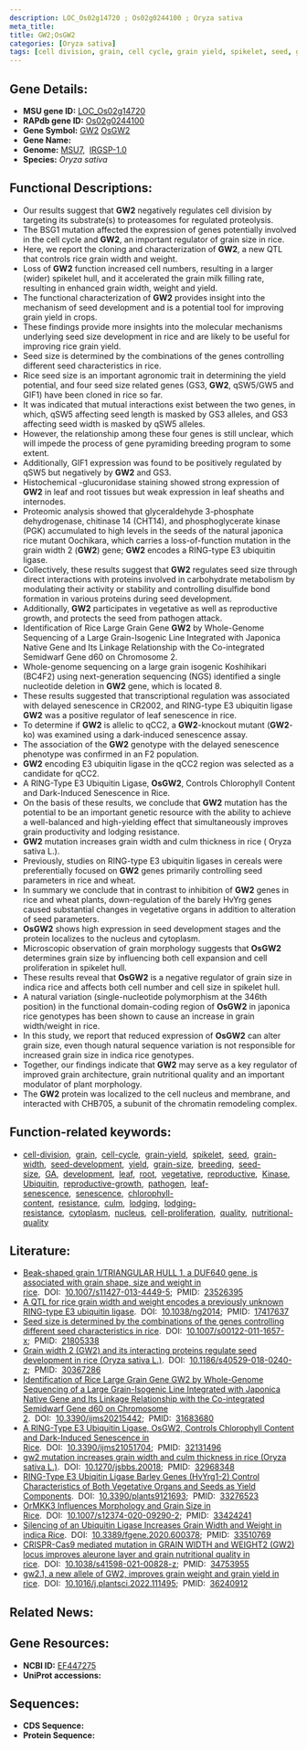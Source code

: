 ```yaml
---
description: LOC_Os02g14720 ; Os02g0244100 ; Oryza sativa
meta_title:
title: GW2;OsGW2
categories: [Oryza sativa]
tags: [cell division, grain, cell cycle, grain yield, spikelet, seed, grain width, seed development, yield, grain size, breeding, seed size, GA, development, leaf, root, vegetative, reproductive, Kinase, Ubiquitin, reproductive growth, pathogen, leaf senescence, senescence, chlorophyll content, resistance, culm, lodging, lodging resistance, cytoplasm, nucleus, cell proliferation, quality, nutritional quality]
---
```


## Gene Details:
- **MSU gene ID:** [LOC_Os02g14720](http://rice.uga.edu/cgi-bin/ORF_infopage.cgi?orf=LOC_Os02g14720)  
- **RAPdb gene ID:** [Os02g0244100](https://rapdb.dna.affrc.go.jp/locus/?name=Os02g0244100)  
- **Gene Symbol:** <u>GW2</u>&nbsp;<u>OsGW2</u>
- **Gene Name:**
- **Genome:**  [MSU7](http://rice.uga.edu/),&nbsp;&nbsp;[IRGSP-1.0](https://rapdb.dna.affrc.go.jp/download/irgsp1.html)
- **Species:** *Oryza sativa*

## Functional Descriptions:
   - Our results suggest that **GW2** negatively regulates cell division by targeting its substrate(s) to proteasomes for regulated proteolysis.
   - The BSG1 mutation affected the expression of genes potentially involved in the cell cycle and **GW2**, an important regulator of grain size in rice.
   - Here, we report the cloning and characterization of **GW2**, a new QTL that controls rice grain width and weight.
   - Loss of **GW2** function increased cell numbers, resulting in a larger (wider) spikelet hull, and it accelerated the grain milk filling rate, resulting in enhanced grain width, weight and yield.
   - The functional characterization of **GW2** provides insight into the mechanism of seed development and is a potential tool for improving grain yield in crops.
   - These findings provide more insights into the molecular mechanisms underlying seed size development in rice and are likely to be useful for improving rice grain yield.
   - Seed size is determined by the combinations of the genes controlling different seed characteristics in rice.
   - Rice seed size is an important agronomic trait in determining the yield potential, and four seed size related genes (GS3, **GW2**, qSW5/GW5 and GIF1) have been cloned in rice so far.
   - It was indicated that mutual interactions exist between the two genes, in which, qSW5 affecting seed length is masked by GS3 alleles, and GS3 affecting seed width is masked by qSW5 alleles.
   - However, the relationship among these four genes is still unclear, which will impede the process of gene pyramiding breeding program to some extent.
   - Additionally, GIF1 expression was found to be positively regulated by qSW5 but negatively by **GW2** and GS3.
   - Histochemical <a6><c2>-glucuronidase staining showed strong expression of **GW2** in leaf and root tissues but weak expression in leaf sheaths and internodes.
   - Proteomic analysis showed that glyceraldehyde 3-phosphate dehydrogenase, chitinase 14 (CHT14), and phosphoglycerate kinase (PGK) accumulated to high levels in the seeds of the natural japonica rice mutant Oochikara, which carries a loss-of-function mutation in the grain width 2 (**GW2**) gene; **GW2** encodes a RING-type E3 ubiquitin ligase.
   - Collectively, these results suggest that **GW2** regulates seed size through direct interactions with proteins involved in carbohydrate metabolism by modulating their activity or stability and controlling disulfide bond formation in various proteins during seed development.
   - Additionally, **GW2** participates in vegetative as well as reproductive growth, and protects the seed from pathogen attack.
   - Identification of Rice Large Grain Gene **GW2** by Whole-Genome Sequencing of a Large Grain-Isogenic Line Integrated with Japonica Native Gene and Its Linkage Relationship with the Co-integrated Semidwarf Gene d60 on Chromosome 2.
   - Whole-genome sequencing on a large grain isogenic Koshihikari (BC4F2) using next-generation sequencing (NGS) identified a single nucleotide deletion in **GW2** gene, which is located 8.
   - These results suggested that transcriptional regulation was associated with delayed senescence in CR2002, and RING-type E3 ubiquitin ligase **GW2** was a positive regulator of leaf senescence in rice.
   - To determine if **GW2** is allelic to qCC2, a **GW2**-knockout mutant (**GW2**-ko) was examined using a dark-induced senescence assay.
   - The association of the **GW2** genotype with the delayed senescence phenotype was confirmed in an F2 population.
   - **GW2** encoding E3 ubiquitin ligase in the qCC2 region was selected as a candidate for qCC2.
   - A RING-Type E3 Ubiquitin Ligase, **OsGW2**, Controls Chlorophyll Content and Dark-Induced Senescence in Rice.
   - On the basis of these results, we conclude that **GW2** mutation has the potential to be an important genetic resource with the ability to achieve a well-balanced and high-yielding effect that simultaneously improves grain productivity and lodging resistance.
   - **GW2** mutation increases grain width and culm thickness in rice ( Oryza sativa L.).
   - Previously, studies on RING-type E3 ubiquitin ligases in cereals were preferentially focused on **GW2** genes primarily controlling seed parameters in rice and wheat.
   - In summary we conclude that in contrast to inhibition of **GW2** genes in rice and wheat plants, down-regulation of the barely HvYrg genes caused substantial changes in vegetative organs in addition to alteration of seed parameters.
   - **OsGW2** shows high expression in seed development stages and the protein localizes to the nucleus and cytoplasm.
   - Microscopic observation of grain morphology suggests that **OsGW2** determines grain size by influencing both cell expansion and cell proliferation in spikelet hull.
   - These results reveal that **OsGW2** is a negative regulator of grain size in indica rice and affects both cell number and cell size in spikelet hull.
   - A natural variation (single-nucleotide polymorphism at the 346th position) in the functional domain-coding region of **OsGW2** in japonica rice genotypes has been shown to cause an increase in grain width/weight in rice.
   - In this study, we report that reduced expression of **OsGW2** can alter grain size, even though natural sequence variation is not responsible for increased grain size in indica rice genotypes.
   - Together, our findings indicate that **GW2** may serve as a key regulator of improved grain architecture, grain nutritional quality and an important modulator of plant morphology.
   - The **GW2** protein was localized to the cell nucleus and membrane, and interacted with CHB705, a subunit of the chromatin remodeling complex.

## Function-related keywords:
   - [cell-division](/tags/cell-division/),&nbsp;&nbsp;[grain](/tags/grain/),&nbsp;&nbsp;[cell-cycle](/tags/cell-cycle/),&nbsp;&nbsp;[grain-yield](/tags/grain-yield/),&nbsp;&nbsp;[spikelet](/tags/spikelet/),&nbsp;&nbsp;[seed](/tags/seed/),&nbsp;&nbsp;[grain-width](/tags/grain-width/),&nbsp;&nbsp;[seed-development](/tags/seed-development/),&nbsp;&nbsp;[yield](/tags/yield/),&nbsp;&nbsp;[grain-size](/tags/grain-size/),&nbsp;&nbsp;[breeding](/tags/breeding/),&nbsp;&nbsp;[seed-size](/tags/seed-size/),&nbsp;&nbsp;[GA](/tags/GA/),&nbsp;&nbsp;[development](/tags/development/),&nbsp;&nbsp;[leaf](/tags/leaf/),&nbsp;&nbsp;[root](/tags/root/),&nbsp;&nbsp;[vegetative](/tags/vegetative/),&nbsp;&nbsp;[reproductive](/tags/reproductive/),&nbsp;&nbsp;[Kinase](/tags/Kinase/),&nbsp;&nbsp;[Ubiquitin](/tags/Ubiquitin/),&nbsp;&nbsp;[reproductive-growth](/tags/reproductive-growth/),&nbsp;&nbsp;[pathogen](/tags/pathogen/),&nbsp;&nbsp;[leaf-senescence](/tags/leaf-senescence/),&nbsp;&nbsp;[senescence](/tags/senescence/),&nbsp;&nbsp;[chlorophyll-content](/tags/chlorophyll-content/),&nbsp;&nbsp;[resistance](/tags/resistance/),&nbsp;&nbsp;[culm](/tags/culm/),&nbsp;&nbsp;[lodging](/tags/lodging/),&nbsp;&nbsp;[lodging-resistance](/tags/lodging-resistance/),&nbsp;&nbsp;[cytoplasm](/tags/cytoplasm/),&nbsp;&nbsp;[nucleus](/tags/nucleus/),&nbsp;&nbsp;[cell-proliferation](/tags/cell-proliferation/),&nbsp;&nbsp;[quality](/tags/quality/),&nbsp;&nbsp;[nutritional-quality](/tags/nutritional-quality/)

## Literature:
   - [Beak-shaped grain 1/TRIANGULAR HULL 1, a DUF640 gene, is associated with grain shape, size and weight in rice](https://www.doi.org/10.1007/s11427-013-4449-5).&nbsp;&nbsp;DOI:&nbsp;&nbsp;[10.1007/s11427-013-4449-5](https://www.doi.org/10.1007/s11427-013-4449-5);&nbsp;&nbsp;PMID:&nbsp;&nbsp;[23526395](https://pubmed.ncbi.nlm.nih.gov/23526395/)
   - [A QTL for rice grain width and weight encodes a previously unknown RING-type E3 ubiquitin ligase](https://www.doi.org/10.1038/ng2014).&nbsp;&nbsp;DOI:&nbsp;&nbsp;[10.1038/ng2014](https://www.doi.org/10.1038/ng2014);&nbsp;&nbsp;PMID:&nbsp;&nbsp;[17417637](https://pubmed.ncbi.nlm.nih.gov/17417637/)
   - [Seed size is determined by the combinations of the genes controlling different seed characteristics in rice](https://www.doi.org/10.1007/s00122-011-1657-x).&nbsp;&nbsp;DOI:&nbsp;&nbsp;[10.1007/s00122-011-1657-x](https://www.doi.org/10.1007/s00122-011-1657-x);&nbsp;&nbsp;PMID:&nbsp;&nbsp;[21805338](https://pubmed.ncbi.nlm.nih.gov/21805338/)
   - [Grain width 2 (GW2) and its interacting proteins regulate seed development in rice (Oryza sativa L.)](https://www.doi.org/10.1186/s40529-018-0240-z).&nbsp;&nbsp;DOI:&nbsp;&nbsp;[10.1186/s40529-018-0240-z](https://www.doi.org/10.1186/s40529-018-0240-z);&nbsp;&nbsp;PMID:&nbsp;&nbsp;[30367286](https://pubmed.ncbi.nlm.nih.gov/30367286/)
   - [Identification of Rice Large Grain Gene GW2 by Whole-Genome Sequencing of a Large Grain-Isogenic Line Integrated with Japonica Native Gene and Its Linkage Relationship with the Co-integrated Semidwarf Gene d60 on Chromosome 2](https://www.doi.org/10.3390/ijms20215442).&nbsp;&nbsp;DOI:&nbsp;&nbsp;[10.3390/ijms20215442](https://www.doi.org/10.3390/ijms20215442);&nbsp;&nbsp;PMID:&nbsp;&nbsp;[31683680](https://pubmed.ncbi.nlm.nih.gov/31683680/)
   - [A RING-Type E3 Ubiquitin Ligase, OsGW2, Controls Chlorophyll Content and Dark-Induced Senescence in Rice](https://www.doi.org/10.3390/ijms21051704).&nbsp;&nbsp;DOI:&nbsp;&nbsp;[10.3390/ijms21051704](https://www.doi.org/10.3390/ijms21051704);&nbsp;&nbsp;PMID:&nbsp;&nbsp;[32131496](https://pubmed.ncbi.nlm.nih.gov/32131496/)
   - [gw2 mutation increases grain width and culm thickness in rice (Oryza sativa L.)](https://www.doi.org/10.1270/jsbbs.20018).&nbsp;&nbsp;DOI:&nbsp;&nbsp;[10.1270/jsbbs.20018](https://www.doi.org/10.1270/jsbbs.20018);&nbsp;&nbsp;PMID:&nbsp;&nbsp;[32968348](https://pubmed.ncbi.nlm.nih.gov/32968348/)
   - [RING-Type E3 Ubiqitin Ligase Barley Genes (HvYrg1-2) Control Characteristics of Both Vegetative Organs and Seeds as Yield Components](https://www.doi.org/10.3390/plants9121693).&nbsp;&nbsp;DOI:&nbsp;&nbsp;[10.3390/plants9121693](https://www.doi.org/10.3390/plants9121693);&nbsp;&nbsp;PMID:&nbsp;&nbsp;[33276523](https://pubmed.ncbi.nlm.nih.gov/33276523/)
   - [OrMKK3 Influences Morphology and Grain Size in Rice](https://www.doi.org/10.1007/s12374-020-09290-2).&nbsp;&nbsp;DOI:&nbsp;&nbsp;[10.1007/s12374-020-09290-2](https://www.doi.org/10.1007/s12374-020-09290-2);&nbsp;&nbsp;PMID:&nbsp;&nbsp;[33424241](https://pubmed.ncbi.nlm.nih.gov/33424241/)
   - [Silencing of an Ubiquitin Ligase Increases Grain Width and Weight in indica Rice](https://www.doi.org/10.3389/fgene.2020.600378).&nbsp;&nbsp;DOI:&nbsp;&nbsp;[10.3389/fgene.2020.600378](https://www.doi.org/10.3389/fgene.2020.600378);&nbsp;&nbsp;PMID:&nbsp;&nbsp;[33510769](https://pubmed.ncbi.nlm.nih.gov/33510769/)
   - [CRISPR-Cas9 mediated mutation in GRAIN WIDTH and WEIGHT2 (GW2) locus improves aleurone layer and grain nutritional quality in rice](https://www.doi.org/10.1038/s41598-021-00828-z).&nbsp;&nbsp;DOI:&nbsp;&nbsp;[10.1038/s41598-021-00828-z](https://www.doi.org/10.1038/s41598-021-00828-z);&nbsp;&nbsp;PMID:&nbsp;&nbsp;[34753955](https://pubmed.ncbi.nlm.nih.gov/34753955/)
   - [gw2.1, a new allele of GW2, improves grain weight and grain yield in rice](https://www.doi.org/10.1016/j.plantsci.2022.111495).&nbsp;&nbsp;DOI:&nbsp;&nbsp;[10.1016/j.plantsci.2022.111495](https://www.doi.org/10.1016/j.plantsci.2022.111495);&nbsp;&nbsp;PMID:&nbsp;&nbsp;[36240912](https://pubmed.ncbi.nlm.nih.gov/36240912/)

## Related News:

## Gene Resources:
- **NCBI ID:**  [EF447275](http://www.ncbi.nlm.nih.gov/nuccore/EF447275)
- **UniProt accessions:** [](https://www.uniprot.org/uniprotkb//entry)

## Sequences:
- **CDS Sequence:**
- **Protein Sequence:**
